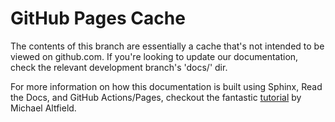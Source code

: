 # GitHub Pages Cache

The contents of this branch are essentially a cache that's not intended to be viewed on github.com.
If you're looking to update our documentation, check the relevant development branch's 'docs/' dir.

For more information on how this documentation is built using Sphinx, Read the Docs, and GitHub Actions/Pages, checkout
the fantastic [tutorial](https://tech.michaelaltfield.net/2020/07/18/sphinx-rtd-github-pages-1) by Michael Altfield.
